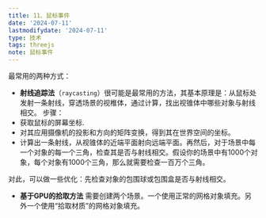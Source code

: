 ```yaml
---
title: 11、鼠标事件
date: '2024-07-11'
lastmodifydate: '2024-07-11'
type: 技术
tags: threejs
note: 鼠标事件
---
```

最常用的两种方式：
+ **射线追踪法**（`raycasting`）很可能是最常用的方法，其基本原理是：从鼠标处发射一条射线，穿透场景的视椎体，通过计算，找出视锥体中哪些对象与射线相交。
步骤：
+ 获取鼠标的屏幕坐标.
+ 对其应用摄像机的投影和方向的矩阵变换，得到其在世界空间的坐标。
+ 计算出一条射线，从视锥体的近端平面射向远端平面。再然后，对于场景中每一个对象的每一个三角，检查其是否与射线相交。假设你的场景中有1000个对象，每个对象有1000个三角，那么就需要检查一百万个三角。

对此，可以做一些优化：先检查对象的包围球或包围盒是否与射线相交。

+ **基于GPU的拾取方法**
需要创建两个场景。一个使用正常的网格对象填充。另外一个使用“拾取材质”的网格对象填充。

<Valine></Valine>